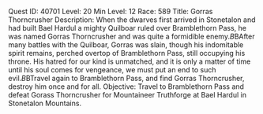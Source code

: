Quest ID: 40701
Level: 20
Min Level: 12
Race: 589
Title: Gorras Thorncrusher
Description: When the dwarves first arrived in Stonetalon and had built Bael Hardul a mighty Quilboar ruled over Bramblethorn Pass, he was named Gorras Thorncrusher and was quite a formidible enemy.$B$BAfter many battles with the Quilboar, Gorras was slain, though his indomitable spirit remains, perched overtop of Bramblethorn Pass, still occupying his throne. His hatred for our kind is unmatched, and it is only a matter of time until his soul comes for vengeance, we must put an end to such evil.$B$BTravel again to Bramblethorn Pass, and find Gorras Thorncrusher, destroy him once and for all.
Objective: Travel to Bramblethorn Pass and defeat Gorass Thorncrusher for Mountaineer Truthforge at Bael Hardul in Stonetalon Mountains.
